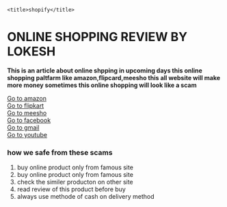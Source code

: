 <!DOCTYPE html>
<html lang="en">
<head>
    <meta charset="UTF-8">
    <meta http-equiv="X-UA-Compatible" content="IE=edge">
    <meta name="viewport" content="width=device-width, initial-scale=1.0">
     <meta name="discription" content="this is discription">

    <title>shopify</title>

</head> 
<body>
  <h1>ONLINE SHOPPING REVIEW BY LOKESH</h1>
  <p> <strong> This is an article about online shpping in upcoming days this online shopping paltfarm like amazon,flipcard,meesho this all website will make more money sometimes this online shopping will look like a scam </strong> 
  </p>   
  <a href="http://www.amazon.com"target="_blank">Go to amazon</a><br>
  <a href="http://www.gooogle.com"target="_blank">Go to flipkart</a><br>
  <a href="http://www.meesho.com"target="_blank">Go to meesho</a><br>
  <a href="http://www.facebook.com"target="_blank">Go to facebook</a><br>
  <a href="http://www.Gmail.com"target="_blank">Go to gmail</a><br>
  <a href="http://www.youtube.com"target="_blank">Go to youtube</a><br>
   
  <h3>how we safe from these scams</h3>
  <ol>
    <li>buy online product only from famous site</li>                         
      <li>buy online product only from famous site</li>
      <li>check the similer producton on other site</li>
      <li>read review of this product before buy</li>                                
      <li>always use methode of cash on delivery method</li>
    </ol>
    
  <img src="https://wallpaperaccess.com/full/223267.jpg" alt="">
  
</body>

</html>
